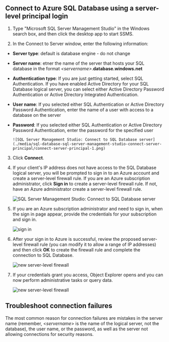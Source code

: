 ## Connect to Azure SQL Database using a server-level principal login

1. Type "Microsoft SQL Server Management Studio" in the Windows search box, and then click the desktop app to start SSMS.

2. In the Connect to Server window, enter the following information:

 - **Server type**: default is database engine - do not change
 - **Server name**: etner the name of the server that hosts your SQL database in the format *&lt;servername>*.**database.windows.net**
 - **Authentication type**: If you are just getting started, select SQL Authentication. If you have enabled Active Directory for your SQL Database logical server, you can select either Active Directory Password Authentication or Active Directory Integrated Authentication.
 - **User name**: If you selected either SQL Authentication or Active Directory Password Authentication, enter the name of a user with access to a database on the server
 - **Password**: If you selected either SQL Authentication or Active Directory Password Authentication, enter the password for the specified user 
   
       ![SQL Server Management Studio: Connect to SQL Database server](./media/sql-database-sql-server-management-studio-connect-server-principal/connect-server-principal-1.png)

3. Click **Connect**.
 
4. If your client's IP address does not have access to the SQL Database logical server, you will be prompted to sign in to an Azure account and create a server-level firewall rule. If you are an Azure subscription administrator, click **Sign in** to create a server-level firewall rule. If not, have an Azure administrator create a server-level firewall rule.
 
      ![SQL Server Management Studio: Connect to SQL Database server](./media/sql-database-sql-server-management-studio-connect-server-principal/connect-server-principal-2.png)
 
1. If you are an Azure subscription administrator and need to sign in, when the sign in page appear, provide the credentials for your subscription and sign in.

      ![sign in](./media/sql-database-sql-server-management-studio-connect-server-principal/connect-server-principal-3.png)
 
1. After your sign in to Azure is successful, review the proposed server-level firewall rule (you can modify it to allow a range of IP addresses) and then click **OK** to create the firewall rule and complete the connection to SQL Database.
 
      ![new server-level firewall](./media/sql-database-sql-server-management-studio-connect-server-principal/connect-server-principal-4.png)
 
5. If your credentials grant you access, Object Explorer opens and you can now perform administrative tasks or query data. 
 
     ![new server-level firewall](./media/sql-database-sql-server-management-studio-connect-server-principal/connect-server-principal-5.png)
     
 ## Troubleshoot connection failures

The most common reason for connection failures are mistakes in the server name (remember, <*servername*> is the name of the logical server, not the database), the user name, or the password, as well as the server not allowing connections for security reasons. 